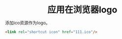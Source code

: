 <div class="my_title" style="text-align: center; font-weight: 700; font-size: 2em;">应用在浏览器logo</div>

添加ico资源作为logo。
```html
<link rel="shortcut icon" href="111.ico"/>
```